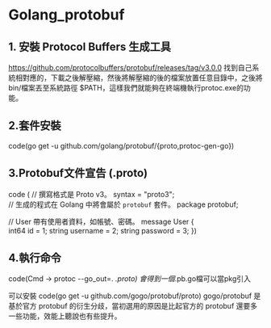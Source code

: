 # Golang_protobuf
## 1. 安裝 Protocol Buffers 生成工具
https://github.com/protocolbuffers/protobuf/releases/tag/v3.0.0
找到自己系統相對應的，下載之後解壓縮，然後將解壓縮的後的檔案放置任意目錄中，之後將bin/檔案丟至系統路徑 $PATH，這樣我們就能夠在終端機執行protoc.exe的功能。
## 2.套件安裝
code(go get -u github.com/golang/protobuf/{proto,protoc-gen-go})

## 3.Protobuf文件宣告 (.proto)
code (
// 撰寫格式是 Proto v3。
syntax = "proto3";  
// 生成的程式在 Golang 中將會屬於 `protobuf` 套件。
package protobuf;

// User 帶有使用者資料，如帳號、密碼。
message User {  
    int64  id       = 1;
    string username = 2;
    string password = 3;
})

## 4.執行命令
code(Cmd -> protoc --go_out=. *.proto)
會得到一個*.pb.go檔可以當pkg引入

可以安裝
code(go get -u github.com/gogo/protobuf/proto)
gogo/protobuf 是基於官方 protobuf 的衍生分歧，當初選用的原因是比起官方的 protobuf 還要多一些功能，效能上聽說也有些提升。
